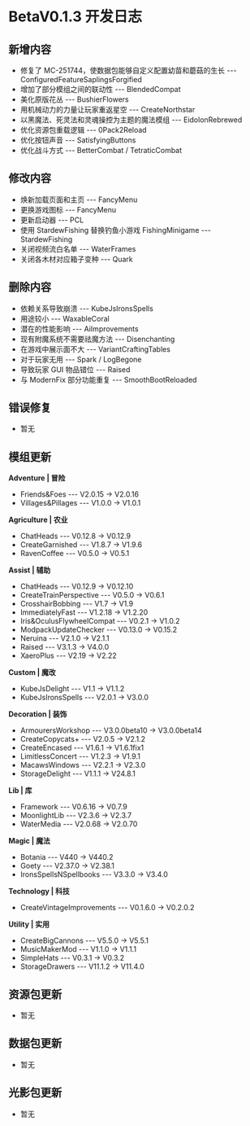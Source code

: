 # BetaV0.1.3 开发日志

## 新增内容

- 修复了 MC-251744，使数据包能够自定义配置幼苗和蘑菇的生长 --- ConfiguredFeatureSaplingsForgified
- 增加了部分模组之间的联动性 --- BlendedCompat
- 美化原版花丛 --- BushierFlowers
- 用机械动力的力量让玩家重返星空 --- CreateNorthstar
- 以黑魔法、死灵法和灵魂操控为主题的魔法模组 --- EidolonRebrewed
- 优化资源包重载逻辑 --- 0Pack2Reload
- 优化按钮声音 --- SatisfyingButtons
- 优化战斗方式 --- BetterCombat / TetraticCombat


## 修改内容

- 焕新加载页面和主页 --- FancyMenu
- 更换游戏图标 --- FancyMenu
- 更新启动器 --- PCL
- 使用 StardewFishing 替换钓鱼小游戏 FishingMinigame --- StardewFishing
- 关闭视频流白名单 --- WaterFrames
- 关闭各木材对应箱子变种 --- Quark


## 删除内容

- 依赖关系导致崩溃 --- KubeJsIronsSpells
- 用途较小 --- WaxableCoral
- 潜在的性能影响 --- AiImprovements
- 现有附魔系统不需要祛魔方法 --- Disenchanting
- 在游戏中展示面不大 --- VariantCraftingTables
- 对于玩家无用 --- Spark / LogBegone
- 导致玩家 GUI 物品错位 --- Raised
- 与 ModernFix 部分功能重复 --- SmoothBootReloaded


## 错误修复

- 暂无

## 模组更新

**Adventure | 冒险**

- Friends&Foes --- V2.0.15 -> V2.0.16
- Villages&Pillages --- V1.0.0 -> V1.0.1

**Agriculture | 农业**

- ChatHeads --- V0.12.8 -> V0.12.9
- CreateGarnished --- V1.8.7 -> V1.9.6
- RavenCoffee --- V0.5.0 -> V0.5.1

**Assist | 辅助**

- ChatHeads --- V0.12.9 -> V0.12.10
- CreateTrainPerspective --- V0.5.0 -> V0.6.1
- CrosshairBobbing --- V1.7 -> V1.9
- ImmediatelyFast --- V1.2.18 -> V1.2.20
- Iris&OculusFlywheelCompat --- V0.2.1 -> V1.0.2
- ModpackUpdateChecker --- V0.13.0 -> V0.15.2
- Neruina --- V2.1.0 -> V2.1.1
- Raised --- V3.1.3 -> V4.0.0
- XaeroPlus --- V2.19 -> V2.22

**Custom | 魔改**

- KubeJsDelight --- V1.1 -> V1.1.2
- KubeJsIronsSpells --- V2.0.1 -> V3.0.0

**Decoration | 装饰**

- ArmourersWorkshop --- V3.0.0beta10 -> V3.0.0beta14
- CreateCopycats+ --- V2.0.5 -> V2.1.2
- CreateEncased --- V1.6.1 -> V1.6.1fix1
- LimitlessConcert --- V1.2.3 -> V1.9.1
- MacawsWindows --- V2.2.1 -> V2.3.0
- StorageDelight --- V1.1.1 -> V24.8.1

**Lib | 库**

- Framework --- V0.6.16 -> V0.7.9
- MoonlightLib --- V2.3.6 -> V2.3.7
- WaterMedia --- V2.0.68 -> V2.0.70

**Magic | 魔法**

- Botania --- V440 -> V440.2
- Goety --- V2.37.0 -> V2.38.1
- IronsSpellsNSpellbooks --- V3.3.0 -> V3.4.0

**Technology | 科技**

- CreateVintageImprovements --- V0.1.6.0 -> V0.2.0.2

**Utility | 实用**

- CreateBigCannons --- V5.5.0 -> V5.5.1
- MusicMakerMod --- V1.1.0 -> V1.1.1
- SimpleHats --- V0.3.1 -> V0.3.2
- StorageDrawers --- V11.1.2 -> V11.4.0

## 资源包更新

- 暂无

## 数据包更新

- 暂无

## 光影包更新

- 暂无
